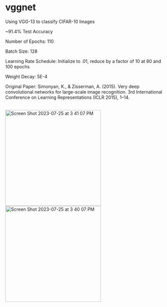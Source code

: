 # vggnet
Using VGG-13 to classify CIFAR-10 Images

~91.4% Test Accuracy

Number of Epochs: 110

Batch Size: 128

Learning Rate Schedule: Initialize to .01, reduce by a factor of 10 at 80 and 100 epochs

Weight Decay: 5E-4

Original Paper: 
Simonyan, K., & Zisserman, A. (2015). Very deep convolutional networks for large-scale image recognition. 3rd International Conference on Learning Representations (ICLR 2015), 1–14.

<br>
<img width="300" alt="Screen Shot 2023-07-25 at 3 41 07 PM" src="https://github.com/tkbharadwaj/vggnet/assets/69481685/7dcb2764-40e3-47b5-af41-fb9ea0af1119">

<br>
<img width="300" alt="Screen Shot 2023-07-25 at 3 40 07 PM" src="https://github.com/tkbharadwaj/vggnet/assets/69481685/12733be0-14f3-43f1-be44-3ed4e3b386cc">


